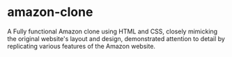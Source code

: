 # amazon-clone
A Fully functional Amazon clone using HTML and CSS, closely mimicking the original website's layout and design, demonstrated attention to detail by replicating various features of the  Amazon website.   
